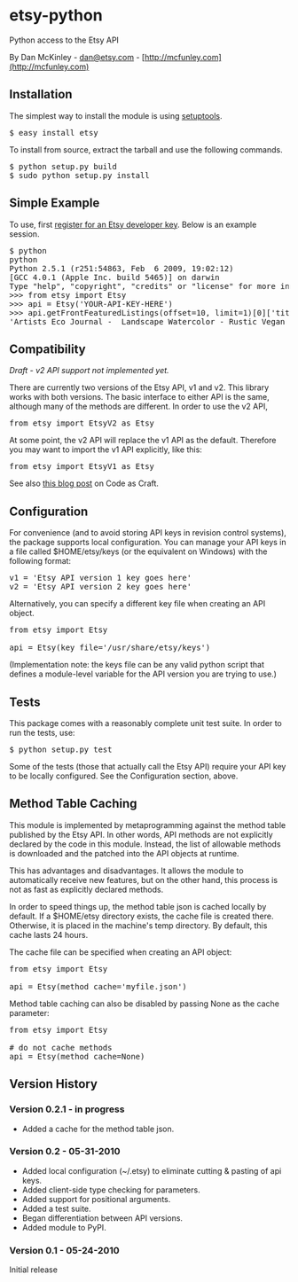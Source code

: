 # etsy-python
Python access to the Etsy API

By Dan McKinley - dan@etsy.com - [http://mcfunley.com](http://mcfunley.com)

## Installation

The simplest way to install the module is using 
[setuptools](http://pypi.python.org/pypi/setuptools).

<pre>
$ easy_install etsy
</pre>

To install from source, extract the tarball and use the following commands.

<pre>
$ python setup.py build
$ sudo python setup.py install
</pre>

## Simple Example

To use, first [register for an Etsy developer key](http://developer.etsy.com/).
Below is an example session. 

<pre>
$ python
python
Python 2.5.1 (r251:54863, Feb  6 2009, 19:02:12) 
[GCC 4.0.1 (Apple Inc. build 5465)] on darwin
Type "help", "copyright", "credits" or "license" for more information.
>>> from etsy import Etsy
>>> api = Etsy('YOUR-API-KEY-HERE')
>>> api.getFrontFeaturedListings(offset=10, limit=1)[0]['title']
'Artists Eco Journal -  Landscape Watercolor - Rustic Vegan Hemp and Recycled Rubber'
</pre>


## Compatibility

*Draft - v2 API support not implemented yet.*

There are currently two versions of the Etsy API, v1 and v2. This
library works with both versions. The basic interface to either API is
the same, although many of the methods are different. In order to use
the v2 API,

<pre>
from etsy import EtsyV2 as Etsy
</pre>

At some point, the v2 API will replace the v1 API as the default. Therefore you 
may want to import the v1 API explicitly, like this:

<pre>
from etsy import EtsyV1 as Etsy
</pre>

See also [this blog post](http://codeascraft.etsy.com/2010/04/22/announcing-etsys-new-api/)
on Code as Craft.


## Configuration

For convenience (and to avoid storing API keys in revision control
systems), the package supports local configuration. You can manage
your API keys in a file called $HOME/etsy/keys (or the equivalent on
Windows) with the following format:

<pre>
v1 = 'Etsy API version 1 key goes here'
v2 = 'Etsy API version 2 key goes here'
</pre>

Alternatively, you can specify a different key file when creating an API object.

<pre>
from etsy import Etsy

api = Etsy(key_file='/usr/share/etsy/keys')
</pre>

(Implementation note: the keys file can be any valid python script that defines
a module-level variable for the API version you are trying to use.)

## Tests

This package comes with a reasonably complete unit test suite. In order to run
the tests, use:

<pre>
$ python setup.py test
</pre>

Some of the tests (those that actually call the Etsy API) require your API key
to be locally configured. See the Configuration section, above.


## Method Table Caching

This module is implemented by metaprogramming against the method table published
by the Etsy API. In other words, API methods are not explicitly declared by the
code in this module. Instead, the list of allowable methods is downloaded and 
the patched into the API objects at runtime.

This has advantages and disadvantages. It allows the module to automatically 
receive new features, but on the other hand, this process is not as fast as 
explicitly declared methods. 

In order to speed things up, the method table json is cached locally by default.
If a $HOME/etsy directory exists, the cache file is created there. Otherwise, it 
is placed in the machine's temp directory. By default, this cache lasts 24 hours.

The cache file can be specified when creating an API object:

<pre>
from etsy import Etsy

api = Etsy(method_cache='myfile.json')
</pre>

Method table caching can also be disabled by passing None as the cache parameter:

<pre>
from etsy import Etsy

# do not cache methods
api = Etsy(method_cache=None)
</pre>


## Version History

### Version 0.2.1 - in progress
* Added a cache for the method table json.

### Version 0.2 - 05-31-2010
* Added local configuration (~/.etsy) to eliminate cutting & pasting of api keys.
* Added client-side type checking for parameters.
* Added support for positional arguments.
* Added a test suite.
* Began differentiation between API versions.
* Added module to PyPI. 

### Version 0.1 - 05-24-2010 
Initial release